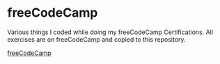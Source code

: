 # freeCodeCamp
Various things I coded while doing my freeCodeCamp Certifications. All exercises are on freeCodeCamp and copied to this repository.

[freeCodeCamp](https://www.freecodecamp.org/)
